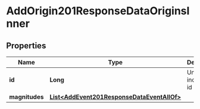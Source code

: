

# AddOrigin201ResponseDataOriginsInner


## Properties

| Name | Type | Description | Notes |
|------------ | ------------- | ------------- | -------------|
|**id** | **Long** | Unique incremental id | bigint(20) |  [optional] |
|**magnitudes** | [**List&lt;AddEvent201ResponseDataEventAllOf&gt;**](AddEvent201ResponseDataEventAllOf.md) |  |  [optional] |



